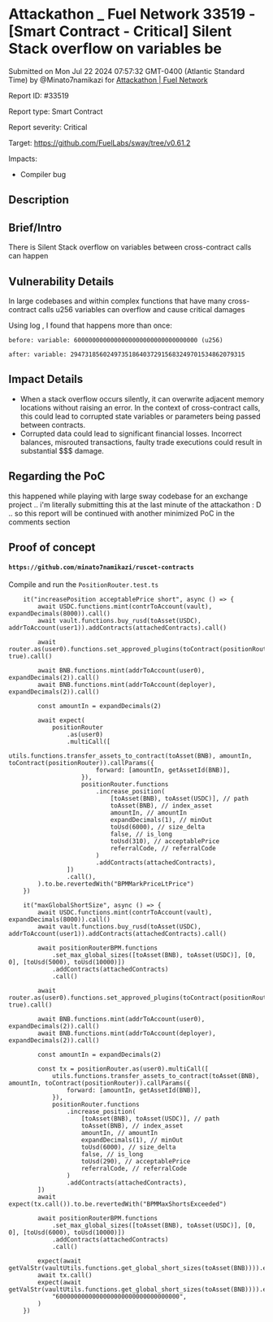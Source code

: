 # Attackathon \_ Fuel Network 33519 - \[Smart Contract - Critical] Silent Stack overflow on variables be

Submitted on Mon Jul 22 2024 07:57:32 GMT-0400 (Atlantic Standard Time) by @Minato7namikazi for [Attackathon | Fuel Network](https://immunefi.com/bounty/fuel-network-attackathon/)

Report ID: #33519

Report type: Smart Contract

Report severity: Critical

Target: https://github.com/FuelLabs/sway/tree/v0.61.2

Impacts:

* Compiler bug

## Description

## Brief/Intro

There is Silent Stack overflow on variables between cross-contract calls can happen

## Vulnerability Details

In large codebases and within complex functions that have many cross-contract calls u256 variables can overflow and cause critical damages

Using log , I found that happens more than once:

```
before: variable: 6000000000000000000000000000000000 (u256)

after: variable: 294731856024973518640372915683249701534862079315
```

## Impact Details

* When a stack overflow occurs silently, it can overwrite adjacent memory locations without raising an error. In the context of cross-contract calls, this could lead to corrupted state variables or parameters being passed between contracts.
* Corrupted data could lead to significant financial losses. Incorrect balances, misrouted transactions, faulty trade executions could result in substantial \$$$ damage.

## Regarding the PoC

this happened while playing with large sway codebase for an exchange project .. i'm literally submitting this at the last minute of the attackathon : D .. so this report will be continued with another minimized PoC in the comments section

## Proof of concept

#### `https://github.com/minato7namikazi/ruscet-contracts`

Compile and run the `PositionRouter.test.ts`

```
    it("increasePosition acceptablePrice short", async () => {
        await USDC.functions.mint(contrToAccount(vault), expandDecimals(8000)).call()
        await vault.functions.buy_rusd(toAsset(USDC), addrToAccount(user1)).addContracts(attachedContracts).call()

        await router.as(user0).functions.set_approved_plugins(toContract(positionRouterBPM), true).call()

        await BNB.functions.mint(addrToAccount(user0), expandDecimals(2)).call()
        await BNB.functions.mint(addrToAccount(deployer), expandDecimals(2)).call()

        const amountIn = expandDecimals(2)

        await expect(
            positionRouter
                .as(user0)
                .multiCall([
                    utils.functions.transfer_assets_to_contract(toAsset(BNB), amountIn, toContract(positionRouter)).callParams({
                        forward: [amountIn, getAssetId(BNB)],
                    }),
                    positionRouter.functions
                        .increase_position(
                            [toAsset(BNB), toAsset(USDC)], // path
                            toAsset(BNB), // index_asset
                            amountIn, // amountIn
                            expandDecimals(1), // minOut
                            toUsd(6000), // size_delta
                            false, // is_long
                            toUsd(310), // acceptablePrice
                            referralCode, // referralCode
                        )
                        .addContracts(attachedContracts),
                ])
                .call(),
        ).to.be.revertedWith("BPMMarkPriceLtPrice")
    })

    it("maxGlobalShortSize", async () => {
        await USDC.functions.mint(contrToAccount(vault), expandDecimals(8000)).call()
        await vault.functions.buy_rusd(toAsset(USDC), addrToAccount(user1)).addContracts(attachedContracts).call()

        await positionRouterBPM.functions
            .set_max_global_sizes([toAsset(BNB), toAsset(USDC)], [0, 0], [toUsd(5000), toUsd(10000)])
            .addContracts(attachedContracts)
            .call()

        await router.as(user0).functions.set_approved_plugins(toContract(positionRouterBPM), true).call()

        await BNB.functions.mint(addrToAccount(user0), expandDecimals(2)).call()
        await BNB.functions.mint(addrToAccount(deployer), expandDecimals(2)).call()

        const amountIn = expandDecimals(2)

        const tx = positionRouter.as(user0).multiCall([
            utils.functions.transfer_assets_to_contract(toAsset(BNB), amountIn, toContract(positionRouter)).callParams({
                forward: [amountIn, getAssetId(BNB)],
            }),
            positionRouter.functions
                .increase_position(
                    [toAsset(BNB), toAsset(USDC)], // path
                    toAsset(BNB), // index_asset
                    amountIn, // amountIn
                    expandDecimals(1), // minOut
                    toUsd(6000), // size_delta
                    false, // is_long
                    toUsd(290), // acceptablePrice
                    referralCode, // referralCode
                )
                .addContracts(attachedContracts),
        ])
        await expect(tx.call()).to.be.revertedWith("BPMMaxShortsExceeded")

        await positionRouterBPM.functions
            .set_max_global_sizes([toAsset(BNB), toAsset(USDC)], [0, 0], [toUsd(6000), toUsd(10000)])
            .addContracts(attachedContracts)
            .call()

        expect(await getValStr(vaultUtils.functions.get_global_short_sizes(toAsset(BNB)))).eq("0")
        await tx.call()
        expect(await getValStr(vaultUtils.functions.get_global_short_sizes(toAsset(BNB)))).eq(
            "6000000000000000000000000000000000",
        )
    })
```
